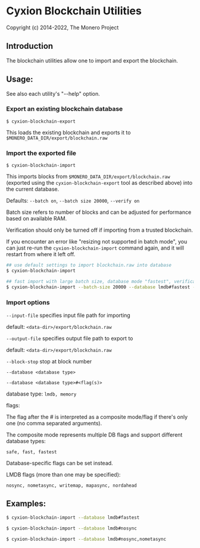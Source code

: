 # Cyxion Blockchain Utilities

Copyright (c) 2014-2022, The Monero Project

## Introduction

The blockchain utilities allow one to import and export the blockchain.

## Usage:

See also each utility's "--help" option.

### Export an existing blockchain database

`$ cyxion-blockchain-export`

This loads the existing blockchain and exports it to `$MONERO_DATA_DIR/export/blockchain.raw`

### Import the exported file

`$ cyxion-blockchain-import`

This imports blocks from `$MONERO_DATA_DIR/export/blockchain.raw` (exported using the
`cyxion-blockchain-export` tool as described above) into the current database.

Defaults: `--batch on`, `--batch size 20000`, `--verify on`

Batch size refers to number of blocks and can be adjusted for performance based on available RAM.

Verification should only be turned off if importing from a trusted blockchain.

If you encounter an error like "resizing not supported in batch mode", you can just re-run
the `cyxion-blockchain-import` command again, and it will restart from where it left off.

```bash
## use default settings to import blockchain.raw into database
$ cyxion-blockchain-import

## fast import with large batch size, database mode "fastest", verification off
$ cyxion-blockchain-import --batch-size 20000 --database lmdb#fastest --verify off

```

### Import options

`--input-file`
specifies input file path for importing

default: `<data-dir>/export/blockchain.raw`

`--output-file`
specifies output file path to export to

default: `<data-dir>/export/blockchain.raw`

`--block-stop`
stop at block number

`--database <database type>`

`--database <database type>#<flag(s)>`

database type: `lmdb, memory`

flags:

The flag after the # is interpreted as a composite mode/flag if there's only
one (no comma separated arguments).

The composite mode represents multiple DB flags and support different database types:

`safe, fast, fastest`

Database-specific flags can be set instead.

LMDB flags (more than one may be specified):

`nosync, nometasync, writemap, mapasync, nordahead`

## Examples:

```bash
$ cyxion-blockchain-import --database lmdb#fastest

$ cyxion-blockchain-import --database lmdb#nosync

$ cyxion-blockchain-import --database lmdb#nosync,nometasync
```
